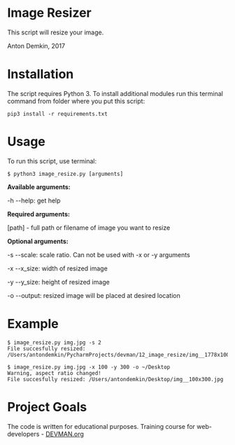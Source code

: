 # Image Resizer

This script will resize your image.

Anton Demkin, 2017

# Installation
The script requires Python 3. To install additional modules run this terminal command from folder where you put this script:
```
pip3 install -r requirements.txt
```

# Usage

To run this script, use terminal:
```
$ python3 image_resize.py [arguments]
```

**Available arguments:**

-h --help: get help

**Required arguments:**

[path] - full path or filename of image you want to resize

**Optional arguments:**

-s --scale: scale ratio. Can not be used with -x or -y arguments

-x --x_size: width of resized image

-y --y_size: height of resized image

-o --output: resized image will be placed at desired location 

# Example

```
$ image_resize.py img.jpg -s 2
File succesfully resized: /Users/antondemkin/PycharmProjects/devman/12_image_resize/img__1778x1008.jpg

$ image_resize.py img.jpg -x 100 -y 300 -o ~/Desktop
Warning, aspect ratio changed!
File succesfully resized: /Users/antondemkin/Desktop/img__100x300.jpg
```

# Project Goals

The code is written for educational purposes. Training course for web-developers - [DEVMAN.org](https://devman.org)
